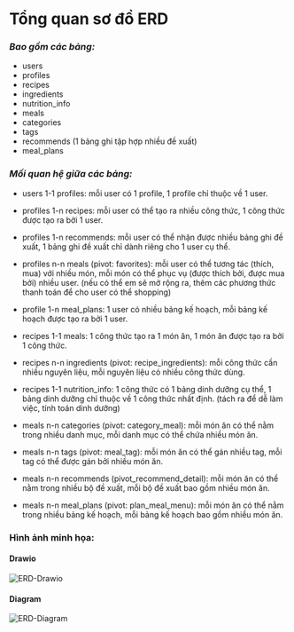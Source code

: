 # Tổng quan sơ đồ ERD

### *Bao gồm các bảng:*
- users
- profiles
- recipes
- ingredients
- nutrition_info
- meals
- categories
- tags
- recommends (1 bảng ghi tập hợp nhiều đề xuất)
- meal_plans

### *Mối quan hệ giữa các bảng:*

- users 1-1 profiles: mỗi user có 1 profile, 1 profile chỉ thuộc về 1 user.
  
- profiles 1-n recipes: mỗi user có thể tạo ra nhiều công thức, 1 công thức được tạo ra bởi 1 user.

- profiles 1-n recommends: mỗi user có thể nhận được nhiều bảng ghi đề xuất, 1 bảng ghi đề xuất chỉ dành riêng cho 1 user cụ thể.

- profiles n-n meals (pivot: favorites): mỗi user có thể tương tác (thích, mua) với nhiều món, mỗi món có thể phục vụ (được thích bởi, được mua bởi) nhiều user. (nếu có thể em sẽ mở rộng ra, thêm các phương thức thanh toán để cho user có thể shopping)

- profile 1-n meal_plans: 1 user có nhiều bảng kế hoạch, mỗi bảng kế hoạch được tạo ra bởi 1 user.

- recipes 1-1 meals: 1 công thức tạo ra 1 món ăn, 1 món ăn được tạo ra bởi 1 công thức.

- recipes n-n ingredients (pivot: recipe_ingredients): mỗi công thức cần nhiều nguyên liệu, mỗi nguyên liệu có nhiều công thức dùng.

- recipes 1-1 nutrition_info: 1 công thức có 1 bảng dinh dưỡng cụ thể, 1 bảng dinh dưỡng chỉ thuộc về 1 công thức nhất định. (tách ra để dễ làm việc, tính toán dinh dưỡng)

- meals n-n categories (pivot: category_meal): mỗi món ăn có thể nằm trong nhiều danh mục, mỗi danh mục có thể chứa nhiều món ăn.

- meals n-n tags (pivot: meal_tag): mỗi món ăn có thể gán nhiều tag, mỗi tag có thể được gán bởi nhiều món ăn.

- meals n-n recommends (pivot_recommend_detail): mỗi món ăn có thể nằm trong nhiều bộ đề xuất, mỗi bộ đề xuất bao gồm nhiều món ăn.

- meals n-n meal_plans (pivot: plan_meal_menu): mỗi món ăn có thể nằm trong nhiều bảng kế hoạch, mỗi bảng kế hoạch bao gồm nhiều món ăn.

### Hình ảnh minh họa:

#### **Drawio**
![ERD-Drawio](.public/images/erd.png)

#### **Diagram**
![ERD-Diagram](.public/images/diagram.png)
